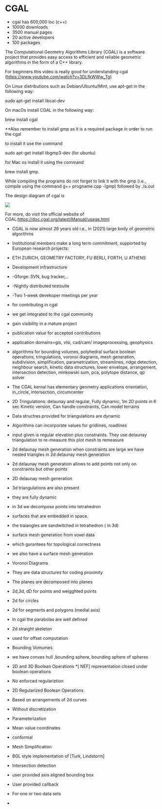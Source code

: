 # CGAL


- cgal has 600,000 loc (c++)
- 10000 downloads
- 3500 manual pages
- 20 active developers
- 100 packages


The Computational Geometry Algorithms Library (CGAL) is a software project that provides easy access to efficient and reliable geometric algorithms in the form of a C++ library.

For beginners this video is really good for understanding cgal (https://www.youtube.com/watch?v=3DLfkWWw_Tg)


On Linux distributions such as Debian/Ubuntu/Mint, use apt-get in the following way:

sudo apt-get install libcal-dev


On macOs install CGAL  in the following way:

brew install cgal

**Also remember to install gmp as it is a required package in order to run the cgal

to install it use the command

sudo apt-get install libgmp3-dev (for ubuntu)

for Mac os install it using the command

brew install gmp.

While compiling the programs do not forget to link it with the gmp (i.e., compile using the command g++ progname.cpp -lgmp) followed by ./a.out

The design diagram of cgal is 

![](https://github.com/cl-rs/Images/blob/main/Screenshot%20(660).png)

For more, do visit the official website of CGAL:https://doc.cgal.org/latest/Manual/usage.html



* CGAL is now almost 26 years old i.e., in (2021) large body of geometric algorithms
* Institutional members  make a long term commitment, supported by European research projects:
* ETH ZURICH, GEOMETRY FACTORY, FU BERLI, FORTH, U ATHENS
* Development infrastructure
* -Gforge: SVN, bug tracker,..
* -Nightly distributed testsuite
* -Two 1-week  devekoper meetings per year
*  for contributing in cgal
*  we get integrated to the cgal community
*  gain visibility in a mature project
*  publication value for accepted contributions
*  application domains=gis, vlsi, cad/cam/ imageprocessing, geophysics
*  algorithms for bounding volumes, polyhedral surface boolean operations, tringulations, voronoi diagrams, mesh generation, subdivision, simplification, parametrization, streamlines, ridge detection, neighbour search, kinetic data structures, lower envelope, arrangement, intersection detection, minkowski sum, pca, polytope distance, qp solver
* The CGAL kernal has elementary geometry applications orientation, in_circle, intersection, circumcenter
* 2D Tringulations: delaunay and regular, Fully dynamic, 1m 2D points in 6 sec Kinetic version, Can handle constraints, Can model terrains

* Data structres provided for triangulations are dynamic
* Algorithms can incorporate values for gridlines, roadlines
* input given is regular elevation plus constraints. They use delaunay triangulation to re-measure this plot mesh to remeasure 

* 2d delaunay mesh generation when constraints are large we have nested triangles in 2d delaunay mesh generation
* 2d delaunay mesh generation allows to add points not only on constraints but other points
* 2D delaunay mesh generation
* 3d triangulations are also present
* they are fully dynamic
* in 3d we decompose points into tetrahedron
* surfaces that are embedded in space.
* the traiangles are sandwitched in tetrahedron ( in 3d)
* surface mesh generation from voxel data 
* which gurantees for topological correctness
* we also have a surface mesh generation
* Voronoi Diagrams
* They are data structures for coding proximity
* The planes are decomposed into planes
* 2d,3d, dD for points and weigghted points
* 2d for circles
* 2d for segments and polygons (medial axis)
* In cgal the parabolas are well defined
* 2d straight skeleton
* used for offset computation
* Bounding Vomumes
* we have convex hull ,bounding sphere, bounding sphere of spheres
* 2D and 3D Boolean Operations
*[ NEF] representation closed under boolean operations
* No enforced regulariztion
* 2D Regularized Boolean Operations
* Based on arrangements of 2d curves
* Without discretization
* Parameterization
* Mean value coordinates
* conformal
* Mesh Simplification
* BGL style implementation of [Turk, Lindstorm]
* Intersection detection
* user provided axis aligned bounding box
* User provided callback
* For one or two data sets
* 
